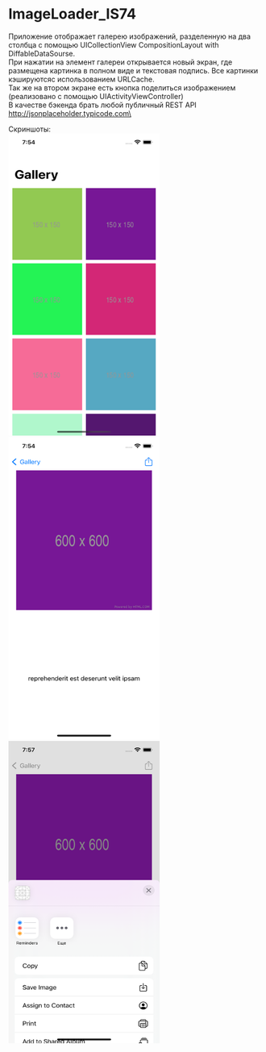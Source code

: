 # ImageLoader_IS74

  Приложение отображает галерею изображений, разделенную на два столбца с помощью UICollectionView CompositionLayout with DiffableDataSourse.\
  При нажатии на элемент галереи открывается новый экран, где размещена картинка в полном виде и текстовая подпись. Все картинки кэшируютсяс использованием URLCache.\
  Так же на втором экране есть кнопка поделиться изображением (реализовано с помощью UIActivityViewController)\
  В качестве бэкенда брать любой публичный REST API http://jsonplaceholder.typicode.com\

Скриншоты:\
<img src="https://github.com/zappGit/ImageLoader_IS74/blob/main/VC.png?raw=true" width="300" height="600">
<img src="https://github.com/zappGit/ImageLoader_IS74/blob/main/DetailVC.png?raw=true" width="300" height="600">
<img src="https://github.com/zappGit/ImageLoader_IS74/blob/main/Share.png?raw=true" width="300" height="600">
